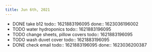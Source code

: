 ```yaml
---
title: Jun 6th, 2021
---
```


- DONE take b12
  todo:: 1621883196095
  done:: 1623036196002
- TODO water hydroponics
  todo:: 1621883196095
- TODO change sheets, pillow covers
  todo:: 1621883196095
- TODO wash duvet cover
  todo:: 1621883196095
- DONE check email
  todo:: 1621883196095
  done:: 1623036200387